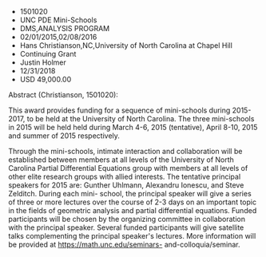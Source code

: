 
* 1501020
* UNC PDE Mini-Schools
* DMS,ANALYSIS PROGRAM
* 02/01/2015,02/08/2016
* Hans Christianson,NC,University of North Carolina at Chapel Hill
* Continuing Grant
* Justin Holmer
* 12/31/2018
* USD 49,000.00

Abstract (Christianson, 1501020):

This award provides funding for a sequence of mini-schools during 2015-2017, to
be held at the University of North Carolina. The three mini-schools in 2015 will
be held held during March 4-6, 2015 (tentative), April 8-10, 2015 and summer of
2015 respectively.

Through the mini-schools, intimate interaction and collaboration will be
established between members at all levels of the University of North Carolina
Partial Differential Equations group with members at all levels of other elite
research groups with allied interests. The tentative principal speakers for 2015
are: Gunther Uhlmann, Alexandru Ionescu, and Steve Zelditch. During each mini-
school, the principal speaker will give a series of three or more lectures over
the course of 2-3 days on an important topic in the fields of geometric analysis
and partial differential equations. Funded participants will be chosen by the
organizing committee in collaboration with the principal speaker. Several funded
participants will give satellite talks complementing the principal speaker's
lectures. More information will be provided at https://math.unc.edu/seminars-
and-colloquia/seminar.
